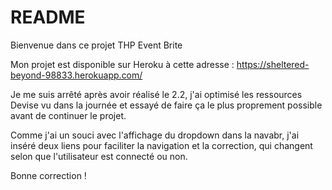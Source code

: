 # README

Bienvenue dans ce projet THP Event Brite

Mon projet est disponible sur Heroku à cette adresse :
https://sheltered-beyond-98833.herokuapp.com/

Je me suis arrêté après avoir réalisé le 2.2, j'ai optimisé les 
ressources Devise vu dans la journée et essayé de faire ça le plus 
proprement possible avant de continuer le projet.

Comme j'ai un souci avec l'affichage du dropdown dans la navabr, j'ai 
inséré deux liens pour faciliter la navigation et la correction, qui
changent selon que l'utilisateur est connecté ou non.

Bonne correction !
